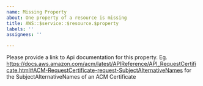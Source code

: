 ```yaml
---
name: Missing Property
about: One property of a resource is missing
title: AWS::$service::$resource.$property
labels: ''
assignees: ''

---
```


Please provide a link to Api documentation for this property. Eg. https://docs.aws.amazon.com/acm/latest/APIReference/API_RequestCertificate.html#ACM-RequestCertificate-request-SubjectAlternativeNames for the SubjectAlternativeNames
 of an ACM Certificate
